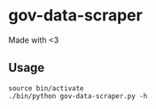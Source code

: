 # gov-data-scraper

Made with <3

## Usage
```
source bin/activate
./bin/python gov-data-scraper.py -h
```
